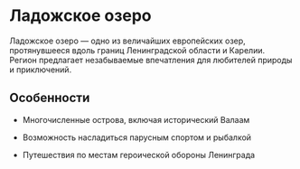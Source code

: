 # Ладожское озеро 

Ладожское озеро — одно из величайших европейских озер, протянувшееся вдоль границ Ленинградской области и Карелии. Регион предлагает незабываемые впечатления для любителей природы и приключений.

## Особенности

* Многочисленные острова, включая исторический Валаам

* Возможность насладиться парусным спортом и рыбалкой

* Путешествия по местам героической обороны Ленинграда